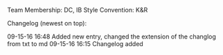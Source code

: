 Team Membership: DC, IB
Style Convention: K&R

Changelog (newest on top):

09-15-16 16:48 Added new entry, changed the extension of the changlog from txt to md
09-15-16 16:15 Changelog added



